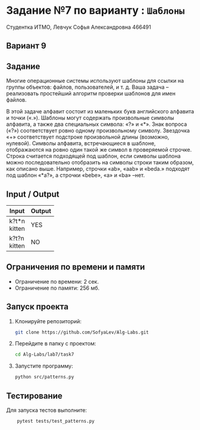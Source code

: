 # Задание №7 по варианту : `Шаблоны`

Студентка ИТМО,  Левчук Софья Александровна  466491

## Вариант 9

## Задание

Многие операционные системы используют шаблоны для ссылки на группы
объектов: файлов, пользователей, и т. д. Ваша задача – реализовать простейший
алгоритм проверки шаблонов для имен файлов.

В этой задаче алфавит состоит из маленьких букв английского алфавита и точки («.»). Шаблоны могут содержать произвольные символы алфавита, а также два
специальных символа: «?» и «*». Знак вопроса («?») соответствует ровно одному
произвольному символу. Звездочка «+» соответствует подстроке произвольной
длины (возможно, нулевой). Символы алфавита, встречающиеся в шаблоне, отображаются на ровно один такой же символ в проверяемой строчке. Строка считается
подходящей под шаблон, если символы шаблона можно последовательно отобразить на символы строки таким образом, как описано выше. Например, строчки
«ab», «aab» и «beda.» подходят под шаблон «*a?», а строчки «bebe», «а» и «ba»
–нет.
## Input / Output 

| Input            | Output |
|------------------|--------|
| k?t*n<br/>kitten | YES    |
| k?t?n<br/>kitten | NO     |


## Ограничения по времени и памяти

- Ограничение по времени: 2 сек.
- Ограничение по памяти: 256 мб.


## Запуск проекта
1. Клонируйте репозиторий:
   ```bash
   git clone https://github.com/SofyaLev/Alg-Labs.git
   ```
2. Перейдите в папку с проектом:
   ```bash
   cd Alg-Labs/lab7/task7
   ```
3. Запустите программу:
   ```bash
   python src/patterns.py
   ```


## Тестирование
Для запуска тестов выполните:
```bash
    pytest tests/test_patterns.py
```
